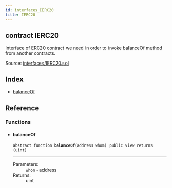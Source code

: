```yaml
---
id: interfaces_IERC20
title: IERC20
---
```


<div class="contract-doc"><div class="contract"><h2 class="contract-header"><span class="contract-kind">contract</span> IERC20</h2><p class="description">Interface of ERC20 contract we need in order to invoke balanceOf method from another contracts.</p><div class="source">Source: <a href="git+https://github.com/2keynet/web3-alpha/blob/v0.0.1/contracts/interfaces/IERC20.sol" target="_blank">interfaces/IERC20.sol</a></div></div><div class="index"><h2>Index</h2><ul><li><a href="interfaces_IERC20.html#balanceOf">balanceOf</a></li></ul></div><div class="reference"><h2>Reference</h2><div class="functions"><h3>Functions</h3><ul><li><div class="item function"><span id="balanceOf" class="anchor-marker"></span><h4 class="name">balanceOf</h4><div class="body"><code class="signature"><span>abstract </span>function <strong>balanceOf</strong><span>(address whom) </span><span>public </span><span>view </span><span>returns  (uint) </span></code><hr/><dl><dt><span class="label-parameters">Parameters:</span></dt><dd><div><code>whom</code> - address</div></dd><dt><span class="label-return">Returns:</span></dt><dd>uint</dd></dl></div></div></li></ul></div></div></div>
